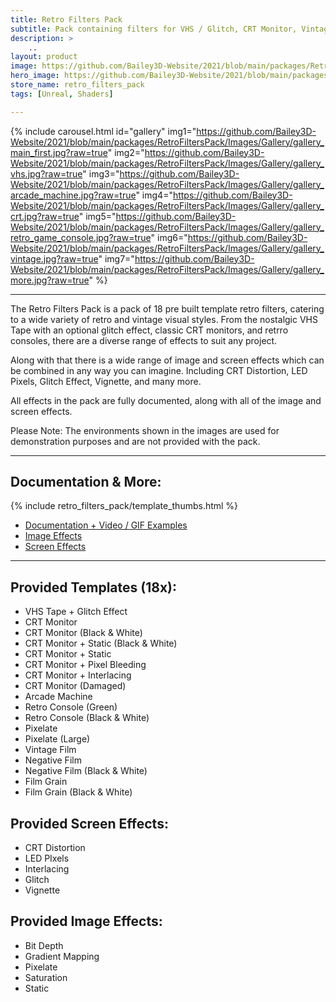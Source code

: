 ```yaml
---
title: Retro Filters Pack
subtitle: Pack containing filters for VHS / Glitch, CRT Monitor, Vintage, Pixelate, Retro Console, Arcade Machine, and more..
description: >
    ..
layout: product
image: https://github.com/Bailey3D-Website/2021/blob/main/packages/RetroFiltersPack/Images/Gallery/gallery_main.jpg?raw=true
hero_image: https://github.com/Bailey3D-Website/2021/blob/main/packages/RetroFiltersPack/Images/Gallery/gallery_retro_game_console.jpg?raw=true
store_name: retro_filters_pack
tags: [Unreal, Shaders]

---
```


{% include carousel.html id="gallery"
  img1="https://github.com/Bailey3D-Website/2021/blob/main/packages/RetroFiltersPack/Images/Gallery/gallery_main_first.jpg?raw=true"
  img2="https://github.com/Bailey3D-Website/2021/blob/main/packages/RetroFiltersPack/Images/Gallery/gallery_vhs.jpg?raw=true"
  img3="https://github.com/Bailey3D-Website/2021/blob/main/packages/RetroFiltersPack/Images/Gallery/gallery_arcade_machine.jpg?raw=true"
  img4="https://github.com/Bailey3D-Website/2021/blob/main/packages/RetroFiltersPack/Images/Gallery/gallery_crt.jpg?raw=true"
  img5="https://github.com/Bailey3D-Website/2021/blob/main/packages/RetroFiltersPack/Images/Gallery/gallery_retro_game_console.jpg?raw=true"
  img6="https://github.com/Bailey3D-Website/2021/blob/main/packages/RetroFiltersPack/Images/Gallery/gallery_vintage.jpg?raw=true"
  img7="https://github.com/Bailey3D-Website/2021/blob/main/packages/RetroFiltersPack/Images/Gallery/gallery_more.jpg?raw=true"
%}

---

The Retro Filters Pack is a pack of 18 pre built template retro filters, catering to a wide variety of retro and vintage visual styles. From the nostalgic VHS Tape with an optional glitch effect, classic CRT monitors, and retrro consoles, there are a diverse range of effects to suit any project.



Along with that there is a wide range of image and screen effects which can be combined in any way you can imagine. Including CRT Distortion, LED Pixels, Glitch Effect, Vignette, and many more.



All effects in the pack are fully documented, along with all of the image and screen effects.



Please Note: The environments shown in the images are used for demonstration purposes and are not provided with the pack.

---

## **Documentation & More:**
<section id="see_more"/>

{% include retro_filters_pack/template_thumbs.html %}

- [Documentation + Video / GIF Examples](/docs/RetroFiltersPack/index/#getting_started)
- [Image Effects](/docs/RetroFiltersPack/image_effects/#overview)
- [Screen Effects](/docs/RetroFiltersPack/image_effects/#overview)

---

## Provided Templates (18x):

- VHS Tape + Glitch Effect
- CRT Monitor
- CRT Monitor (Black & White)
- CRT Monitor + Static (Black & White)
- CRT Monitor + Static
- CRT Monitor + Pixel Bleeding
- CRT Monitor + Interlacing
- CRT Monitor (Damaged)
- Arcade Machine
- Retro Console (Green)
- Retro Console (Black & White)
- Pixelate
- Pixelate (Large)
- Vintage Film
- Negative Film
- Negative Film (Black & White)
- Film Grain
- Film Grain (Black & White)


## Provided Screen Effects:

- CRT Distortion
- LED PIxels
- Interlacing
- Glitch
- Vignette


## Provided Image Effects:

- Bit Depth
- Gradient Mapping
- Pixelate
- Saturation
- Static